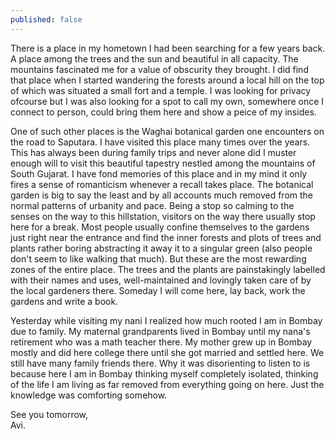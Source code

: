 ```yaml
---
published: false
---
```

There is a place in my hometown I had been searching for a few years back. A place among the trees and the sun and beautiful in all capacity. The mountains fascinated me for a value of obscurity they brought. I did find that place when I started wandering the forests around a local hill on the top of which was situated a small fort and a temple. I was looking for privacy ofcourse but I was also looking for a spot to call my own, somewhere once I connect to person, could bring them here and show a peice of my insides. 

One of such other places is the Waghai botanical garden one encounters on the road to Saputara. I have visited this place many times over the years. This has always been during family trips and never alone did I muster enough will to visit this beautiful tapestry nestled among the mountains of South Gujarat. I have fond memories of this place and in my mind it only fires a sense of romanticism whenever a recall takes place. The botanical garden is big to say the least and by all accounts much removed from the normal patterns of urbanity and pace. Being a stop so calming to the senses on the way to this hillstation, visitors on the way there usually stop here for a break. Most people usually confine themselves to the gardens just right near the entrance and find the inner forests and plots of trees and plants rather boring abstracting it away it to a singular green (also people don't seem to like walking that much). But these are the most rewarding zones of the entire place. The trees and the plants are painstakingly labelled with their names and uses, well-maintained and lovingly taken care of by the local gardeners there. Someday I will come here, lay back, work the gardens and write a book.

Yesterday while visiting my nani I realized how much rooted I am in Bombay due to family. My maternal grandparents lived in Bombay until my nana's retirement who was a math teacher there. My mother grew up in Bombay mostly and did here college there until she got married and settled here. We still have many family friends there. Why it was disorienting to listen to is because here I am in Bombay thinking myself completely isolated, thinking of the life I am living as far removed from everything going on here. Just the knowledge was comforting somehow. 

See you tomorrow,  
Avi.